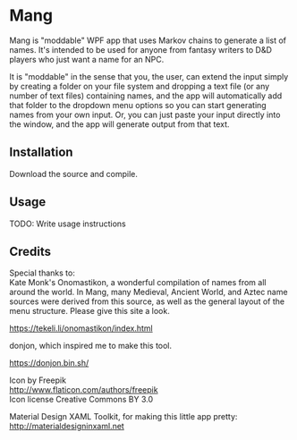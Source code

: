 # Mang
Mang is "moddable" WPF app that uses Markov chains to generate a list of names. It's intended to be used for anyone from fantasy writers to D&D players who just want a name for an NPC.

It is "moddable" in the sense that you, the user, can extend the input simply by creating a folder on your file system and dropping a text file (or any number of text files) containing names, and the app will automatically add that folder to the dropdown menu options so you can start generating names from your own input. Or, you can just paste your input directly into the window, and the app will generate output from that text.
## Installation
Download the source and compile.
## Usage
TODO: Write usage instructions
## Credits
Special thanks to:  
Kate Monk's Onomastikon, a wonderful compilation of names from all around the world. In Mang, many Medieval, Ancient World, and Aztec name sources were derived from this source, as well as the general layout of the menu structure. Please give this site a look.  

https://tekeli.li/onomastikon/index.html

donjon, which inspired me to make this tool.

https://donjon.bin.sh/

Icon by Freepik  
http://www.flaticon.com/authors/freepik  
Icon license Creative Commons BY 3.0  

Material Design XAML Toolkit, for making this little app pretty:  
http://materialdesigninxaml.net